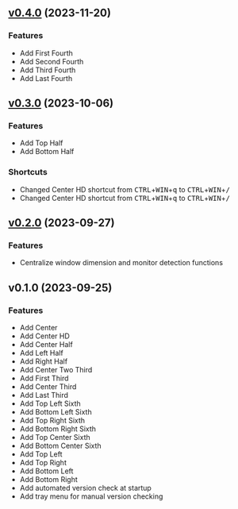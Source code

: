 ## [v0.4.0](https://github.com/thesobercoder/polygon/compare/v0.3.0...v0.4.0) (2023-11-20)

### Features

- Add First Fourth
- Add Second Fourth
- Add Third Fourth
- Add Last Fourth

## [v0.3.0](https://github.com/thesobercoder/polygon/compare/v0.2.0...v0.3.0) (2023-10-06)

### Features

- Add Top Half
- Add Bottom Half

### Shortcuts

- Changed Center HD shortcut from <kbd>CTRL</kbd>+<kbd>WIN</kbd>+<kbd>q</kbd> to <kbd>CTRL</kbd>+<kbd>WIN</kbd>+<kbd>/</kbd>
- Changed Center HD shortcut from <kbd>CTRL</kbd>+<kbd>WIN</kbd>+<kbd>q</kbd> to <kbd>CTRL</kbd>+<kbd>WIN</kbd>+<kbd>/</kbd>

## [v0.2.0](https://github.com/thesobercoder/polygon/compare/v0.1.0...v0.2.0) (2023-09-27)

### Features

- Centralize window dimension and monitor detection functions

## v0.1.0 (2023-09-25)

### Features

- Add Center
- Add Center HD
- Add Center Half
- Add Left Half
- Add Right Half
- Add Center Two Third
- Add First Third
- Add Center Third
- Add Last Third
- Add Top Left Sixth
- Add Bottom Left Sixth
- Add Top Right Sixth
- Add Bottom Right Sixth
- Add Top Center Sixth
- Add Bottom Center Sixth
- Add Top Left
- Add Top Right
- Add Bottom Left
- Add Bottom Right
- Add automated version check at startup
- Add tray menu for manual version checking
